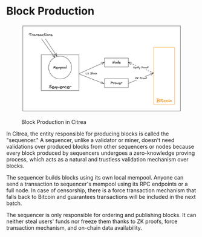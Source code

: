 # Block Production

<figure><img src="../../../.gitbook/assets/block_prod.png" alt=""><figcaption><p>Block Production in Citrea</p></figcaption></figure>

In Citrea, the entity responsible for producing blocks is called the "sequencer." A sequencer, unlike a validator or miner, doesn't need validations over produced blocks from other sequencers or nodes because every block produced by sequencers undergoes a zero-knowledge proving process, which acts as a natural and trustless validation mechanism over blocks.

The sequencer builds blocks using its own local mempool. Anyone can send a transaction to sequencer's mempool using its RPC endpoints or a full node. In case of censorship, there is a force transaction mechanism that falls back to Bitcoin and guarantees transactions will be included in the next batch.

The sequencer is only responsible for ordering and publishing blocks. It can neither steal users' funds nor freeze them thanks to ZK proofs, force transaction mechanism, and on-chain data availability.
